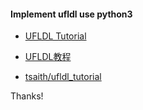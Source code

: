 #### Implement ufldl use python3

+ [UFLDL Tutorial](http://ufldl.stanford.edu/wiki/index.php/UFLDL_Tutorial)

+ [UFLDL教程](http://ufldl.stanford.edu/wiki/index.php/UFLDL%E6%95%99%E7%A8%8B)

+ [tsaith/ufldl_tutorial](https://github.com/tsaith/ufldl_tutorial)

Thanks!

